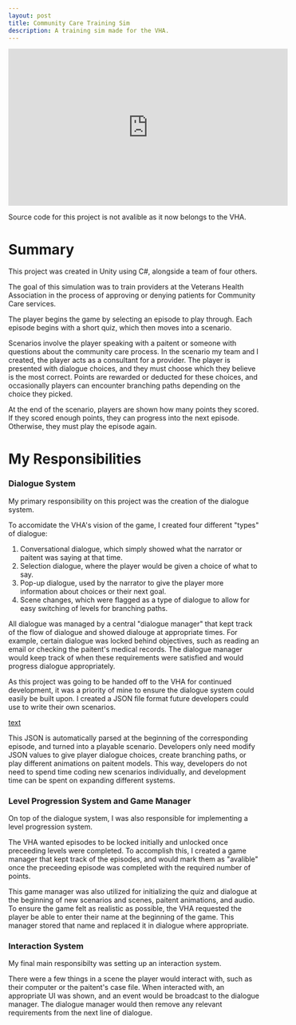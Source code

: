 ```yaml
---
layout: post
title: Community Care Training Sim
description: A training sim made for the VHA.
---
```


<iframe width="560" height="315" src="https://youtu.be/md8hy9OckxQ" frameborder="0" allowfullscreen></iframe>

Source code for this project is not avalible as it now belongs to the VHA.

Summary
=======

This project was created in Unity using C#, alongside a team of four others.

The goal of this simulation was to train providers at the Veterans Health Association in the process of approving or denying patients for Community Care services.

The player begins the game by selecting an episode to play through. Each episode begins with a short quiz, which then moves into a scenario. 

Scenarios involve the player speaking with a paitent or someone with questions about the community care process. In the scenario my team and I created, the player acts as a consultant for a provider. The player is presented with dialogue choices, and they must choose which they believe is the most correct. Points are rewarded or deducted for these choices, and occasionally players can encounter branching paths depending on the choice they picked. 

At the end of the scenario, players are shown how many points they scored. If they scored enough points, they can progress into the next episode. Otherwise, they must play the episode again.


My Responsibilities
===================

### Dialogue System ###

My primary responsibility on this project was the creation of the dialogue system. 

To accomidate the VHA's vision of the game, I created four different "types" of dialogue:
1. Conversational dialogue, which simply showed what the narrator or paitent was saying at that time.
2. Selection dialogue, where the player would be given a choice of what to say.
3. Pop-up dialogue, used by the narrator to give the player more information about choices or their next goal.
4. Scene changes, which were flagged as a type of dialogue to allow for easy switching of levels for branching paths.

All dialogue was managed by a central "dialogue manager" that kept track of the flow of dialogue and showed dialouge at appropriate times. For example, certain dialogue was locked behind objectives, such as reading an email or checking the paitent's medical records. The dialogue manager would keep track of when these requirements were satisfied and would progress dialogue appropriately.

As this project was going to be handed off to the VHA for continued development, it was a priority of mine to ensure the dialogue system could easily be built upon. I created a JSON file format future developers could use to write their own scenarios. 

[text](https://i.imgur.com/MT8z8qq.png)

This JSON is automatically parsed at the beginning of the corresponding episode, and turned into a playable scenario. Developers only need modify JSON values to give player dialogue choices, create branching paths, or play different animations on paitent models. This way, developers do not need to spend time coding new scenarios individually, and development time can be spent on expanding different systems.

### Level Progression System and Game Manager ###

On top of the dialogue system, I was also responsible for implementing a level progression system. 

The VHA wanted episodes to be locked initially and unlocked once preceeding levels were completed. To accomplish this, I created a game manager that kept track of the episodes, and would mark them as "avalible" once the preceeding episode was completed with the required number of points. 

This game manager was also utilized for initializing the quiz and dialogue at the beginning of new scenarios and scenes, paitent animations, and audio. To ensure the game felt as realistic as possible, the VHA requested the player be able to enter their name at the beginning of the game. This manager stored that name and replaced it in dialogue where appropriate.

### Interaction System ###

My final main responsibilty was setting up an interaction system. 

There were a few things in a scene the player would interact with, such as their computer or the paitent's case file. When interacted with, an appropriate UI was shown, and an event would be broadcast to the dialogue manager. The dialogue manager would then remove any relevant requirements from the next line of dialogue.